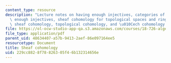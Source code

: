 ```yaml
---
content_type: resource
description: "Lecture notes on having enough injectives, categories of sheaves having\
  \ enough injectives, sheaf cohomology for topological spaces and ringed spaces,\
  \ sheaf cohomology, topological cohomology, and \u010Cech cohomology."
file: https://ol-ocw-studio-app-qa.s3.amazonaws.com/courses/18-726-algebraic-geometry-spring-2009/229cc8828f78826305f46b132314656e_MIT18_726s09_lec17_sheafcoh.pdf
file_type: application/pdf
parent_uid: 48634407-a57b-9413-2aef-86e097164ee5
resourcetype: Document
title: Sheaf cohomology
uid: 229cc882-8f78-8263-05f4-6b132314656e
---
```

